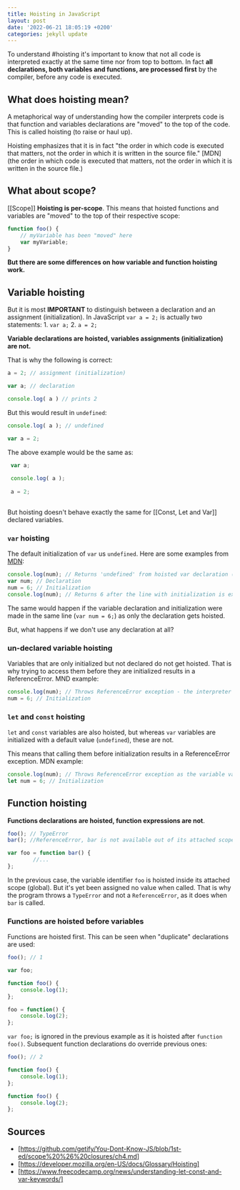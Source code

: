 ```yaml
---
title: Hoisting in JavaScript
layout: post
date: '2022-06-21 18:05:19 +0200'
categories: jekyll update
---
```


To understand #hoisting it's important to know that not all code is interpreted exactly at the same time nor from top to bottom. In fact **all declarations, both variables and functions, are processed first** by the compiler, before any code is executed.

## What does hoisting mean?

A metaphorical way of understanding how the compiler interprets code is that function and variables declarations are "moved" to the top of the code. This is called hoisting (to raise or haul up).

Hoisting emphasizes that it is in fact "the order in which code is executed that matters, not the order in which it is written in the source file." [MDN](the order in which code is executed that matters, not the order in which it is written in the source file.)

## What about scope?

[[Scope]]
**Hoisting is per-scope**. This means that hoisted functions and variables are "moved" to the top of their respective scope:


```javascript
function foo() {
    // myVariable has been "moved" here
    var myVariable;
}

```

**But there are some differences on how variable and function hoisting work.**

## Variable hoisting

But it is most **IMPORTANT** to distinguish between a declaration and an assignment (initialization). In JavaScript `var a = 2;`  is actually two statements:
    1. `var a;`
    2. `a = 2;`

**Variable declarations are hoisted, variables assignments (initialization) are not.**

That is why the following is correct:

```javascript
a = 2; // assignment (initialization)

var a; // declaration

console.log( a ) // prints 2

```

But this would result in `undefined`:

```javascript
console.log( a ); // undefined

var a = 2;

```

The above example would be the same as:

```javascript
 var a;
 
 console.log( a );
 
 a = 2;
 
```

But hoisting doesn't behave exactly the same for [[Const, Let and Var]] declared variables.

### `var` hoisting

The default initialization of `var` us `undefined`. Here are some examples from [MDN](https://developer.mozilla.org/en-US/docs/Glossary/Hoisting):

```javascript
console.log(num); // Returns 'undefined' from hoisted var declaration (not 6)
var num; // Declaration
num = 6; // Initialization
console.log(num); // Returns 6 after the line with initialization is executed.
```

The same would happen if the variable declaration and initialization were made in the same line (`var num = 6;`) as only the declaration gets hoisted.

But, what happens if we don't use any declaration at all?

### un-declared variable hoisting

Variables that are only initialized but not declared do not get hoisted. That is why trying to access them before they are initialized results in a ReferenceError.
MND example:

```javascript
console.log(num); // Throws ReferenceError exception - the interpreter doesn't know about `num`.
num = 6; // Initialization
```

### `let` and `const` hoisting

`let` and `const` variables are also hoisted, but whereas `var` variables are initialized with a default value (`undefined`), these are not.

This means that calling them before initialization results in a ReferenceError exception.
MDN example:

```javascript
console.log(num); // Throws ReferenceError exception as the variable value is uninitialized
let num = 6; // Initialization
```

## Function hoisting

**Functions declarations are hoisted, function expressions are not**.

```javascript
foo(); // TypeError
bar(); //ReferenceError, bar is not available out of its attached scope

var foo = function bar() {
        //...
};

```

In the previous case, the variable identifier `foo` is hoisted inside its attached scope (global). But it's yet been assigned no value when called. That is why the program throws a `TypeError` and not a `ReferenceError`, as it does when `bar` is called.

### Functions are hoisted before variables

Functions are hoisted first. This can be seen when "duplicate" declarations are used:

```javascript
foo(); // 1

var foo;

function foo() {
    console.log(1);
};

foo = function() {
    console.log(2);
};

```

`var foo;` is ignored in the previous example as it is hoisted after `function foo()`. Subsequent function declarations do override previous ones:

```javascript
foo(); // 2

function foo() {
    console.log(1);
};

function foo() {
    console.log(2);
};

```

## Sources

- [https://github.com/getify/You-Dont-Know-JS/blob/1st-ed/scope%20%26%20closures/ch4.md]
- [https://developer.mozilla.org/en-US/docs/Glossary/Hoisting]
- [https://www.freecodecamp.org/news/understanding-let-const-and-var-keywords/]

#
